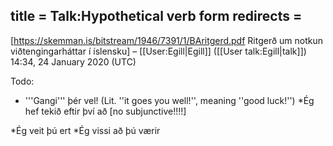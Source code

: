 title = Talk:Hypothetical verb form
redirects =
---

[https://skemman.is/bitstream/1946/7391/1/BAritgerd.pdf Ritgerð um notkun viðtengingarháttar í íslensku] – [[User:Egill|Egill]] ([[User talk:Egill|talk]]) 14:34, 24 January 2020 (UTC)


Todo:

* '''Gangi''' þér vel! (Lit. ''it goes you well!'', meaning ''good luck!'')
*Ég hef tekið eftir því að  [no subjunctive!!!!]

*Ég veit þú ert
*Ég vissi að þú værir